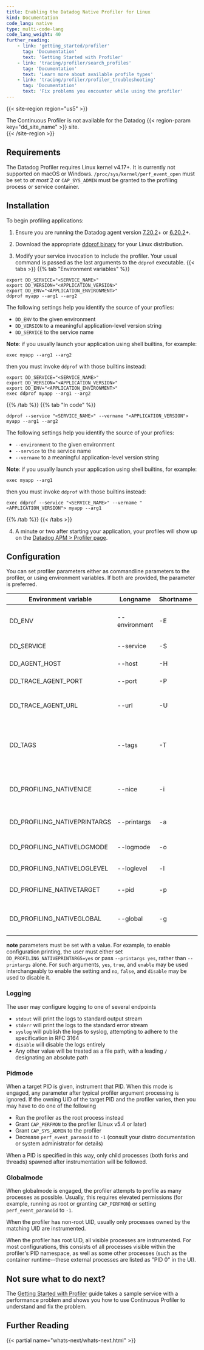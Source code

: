 ```yaml
---
title: Enabling the Datadog Native Profiler for Linux
kind: Documentation
code_lang: native
type: multi-code-lang
code_lang_weight: 40
further_reading:
    - link: 'getting_started/profiler'
      tag: 'Documentation'
      text: 'Getting Started with Profiler'
    - link: 'tracing/profiler/search_profiles'
      tag: 'Documentation'
      text: 'Learn more about available profile types'
    - link: 'tracing/profiler/profiler_troubleshooting'
      tag: 'Documentation'
      text: 'Fix problems you encounter while using the profiler'
---
```


{{< site-region region="us5" >}}
<div class="alert alert-warning">
  The Continuous Profiler is not available for the Datadog {{< region-param key="dd_site_name" >}} site.
</div>
{{< /site-region >}}

## Requirements

The Datadog Profiler requires Linux kernel v4.17+. It is currently not supported on macOS or Windows. `/proc/sys/kernel/perf_event_open` must be set to *at most* 2 or `CAP_SYS_ADMIN` must be granted to the profiling process or service container.

## Installation

To begin profiling applications:

1. Ensure you are running the Datadog agent version [7.20.2][1]+ or [6.20.2][2]+.

2. Download the appropriate [ddprof binary][3] for your Linux distribution.

3. Modify your service invocation to include the profiler. Your usual command is passed as the last arguments to the `ddprof` executable.
   {{< tabs >}}
{{% tab "Environment variables" %}}

```shell
export DD_SERVICE="<SERVICE_NAME>"
export DD_VERSION="<APPLICATION_VERSION>"
export DD_ENV="<APPLICATION_ENVIRONMENT>"
ddprof myapp --arg1 --arg2
```

The following settings help you identify the source of your profiles:
- `DD_ENV` to the given environment
- `DD_VERSION` to a meaningful application-level version string
- `DD_SERVICE` to the service name

**Note**: if you usually launch your application using shell builtins, for example:

```shell
exec myapp --arg1 --arg2
```

then you must invoke `ddprof` with those builtins instead:

```shell
export DD_SERVICE="<SERVICE_NAME>"
export DD_VERSION="<APPLICATION_VERSION>"
export DD_ENV="<APPLICATION_ENVIRONMENT>"
exec ddprof myapp --arg1 --arg2
```

{{% /tab %}}
{{% tab "In code" %}}

```shell
ddprof --service "<SERVICE_NAME>" --vername "<APPLICATION_VERSION"> myapp --arg1 --arg2
```

The following settings help you identify the source of your profiles:
- `--environment` to the given environment
- `--service` to the service name
- `--vername` to a meaningful application-level version string

**Note**: if you usually launch your application using shell builtins, for example:

```shell
exec myapp --arg1
```

then you must invoke `ddprof` with those builtins instead:

```shell
exec ddprof --service "<SERVICE_NAME>" --vername "<APPLICATION_VERSION"> myapp --arg1
```

{{% /tab %}}
{{< /tabs >}}


4. A minute or two after starting your application, your profiles will show up on the [Datadog APM > Profiler page][4].

## Configuration

You can set profiler parameters either as commandline parameters to the profiler, or using environment variables.  If both are provided, the parameter is preferred.

| Environment variable         | Longname      | Shortname | Default   | Description                                                                                                                     |
|------------------------------|---------------|-----------|-----------|---------------------------------------------------------------------------------------------------------------------------------|
| DD_ENV                       | --environment | -E        |           | The Datadog [environment][4] name, for example `prod` or `staging`.                                                             |
| DD_SERVICE                   | --service     | -S        | myservice | The Datadog [service][5] name.                                                                                                  |
| DD_AGENT_HOST                | --host        | -H        | localhost | The hostname for the Datadog agent.                                                                                             |
| DD_TRACE_AGENT_PORT          | --port        | -P        | 8126      | The Datadog agent listening port.                                                                                               |
| DD_TRACE_AGENT_URL           | --url         | -U        |           | `https://<hostname>:<port>` overrides other agent host/port settings.                                                           |
| DD_TAGS                      | --tags        | -T        |           | Tags to apply to an uploaded profile.  Must be a list of `<key>:<value>` separated by commas, such as: `layer:api,team:intake`. |
| DD_PROFILING_NATIVENICE      | --nice        | -i        |           | Sets the nice level of the profiler without affecting the instrumented processes.                                               |
| DD_PROFILING_NATIVEPRINTARGS | --printargs   | -a        | no        | Whether or not to print profiler configuration parameters to the log.                                                           |
| DD_PROFILING_NATIVELOGMODE   | --logmode     | -o        | stdout    | How to emit profiler logs.  See the section on logging for details.                                                             |
| DD_PROFILING_NATIVELOGLEVEL  | --loglevel    | -l        | warn      | Determines log verbosity.                                                                                                       |
| DD_PROFILINE_NATIVETARGET    | --pid         | -p        |           | Engages pidmode.  See the section on pidmode for details.                                                                       |
| DD_PROFILING_NATIVEGLOBAL    | --global      | -g        | no        | Engages globalmode.  See the section on globalmode for details.  Overrides --pid.                                               |

**note** parameters must be set with a value.  For example, to enable configuration printing, the user must either set `DD_PROFILING_NATIVEPRINTARGS=yes` or pass `--printargs yes`, rather than `--printargs` alone.  For such arguments, `yes`, `true`, and `enable` may be used interchangeably to enable the setting and `no`, `false`, and `disable` may be used to disable it.

### Logging

The user may configure logging to one of several endpoints
- `stdout` will print the logs to standard output stream
- `stderr` will print the logs to the standard error stream
- `syslog` will publish the logs to syslog, attempting to adhere to the specification in RFC 3164
- `disable` will disable the logs entirely
- Any other value will be treated as a file path, with a leading `/` designating an absolute path

### Pidmode

When a target PID is given, instrument that PID.  When this mode is engaged, any parameter after typical profiler argument processing is ignored.  If the owning UID of the target PID and the profiler varies, then you may have to do one of the following
- Run the profiler as the root process instead
- Grant `CAP_PERFMON` to the profiler (Linux v5.4 or later)
- Grant `CAP_SYS_ADMIN` to the profiler
- Decrease `perf_event_paranoid` to `-1` (consult your distro documentation or system administrator for details)

When a PID is specified in this way, only child processes (both forks and threads) spawned after instrumentation will be followed.

### Globalmode

When globalmode is engaged, the profiler attempts to profile as many processes as possible.  Usually, this requires elevated permissions (for example, running as root or granting `CAP_PERFMON`) or setting `perf_event_paranoid` to `-1`.

When the profiler has non-root UID, usually only processes owned by the matching UID are instrumented.

When the profiler has root UID, all visible processes are instrumented.  For most configurations, this consists of all processes visible within the profiler's PID namespace, as well as some other processes (such as the container runtime--these external processes are listed as "PID 0" in the UI).

## Not sure what to do next?

The [Getting Started with Profiler][6] guide takes a sample service with a performance problem and shows you how to use Continuous Profiler to understand and fix the problem.

## Further Reading

{{< partial name="whats-next/whats-next.html" >}}

[1]: https://app.datadoghq.com/account/settings#agent/overview
[2]: https://app.datadoghq.com/account/settings?agent_version=6#agent
[3]: https://github.com/DataDog/ddprof/releases
[4]: https://app.datadoghq.com/profiling
[5]: /tracing/guide/setting_primary_tags_to_scope/#environment
[6]: /tracing/visualization/#services

